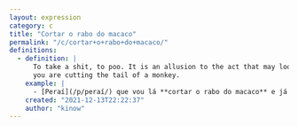```yaml
---
layout: expression
category: c
title: "Cortar o rabo do macaco"
permalink: "/c/cortar+o+rabo+do+macaco/"
definitions:
  - definition: |
      To take a shit, to poo. It is an allusion to the act that may look like
      you are cutting the tail of a monkey.
    example: |
      - [Peraí](/p/peraí/) que vou lá **cortar o rabo do macaco** e já volto.
    created: "2021-12-13T22:22:37"
    author: "kinow"
---
```

